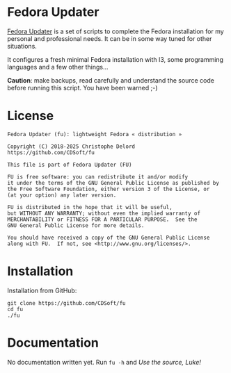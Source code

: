 Fedora Updater
==============

[FU]: https://github.com/CDSoft/fu
[Fedora Updater]: https://github.com/CDSoft/fu

[Fedora Updater] is a set of scripts to complete the Fedora installation
for my personal and professional needs.
It can be in some way tuned for other situations.

It configures a fresh minimal Fedora installation with I3,
some programming languages and a few other things...

**Caution**: make backups, read carefully and understand the source code before running this script.
You have been warned ;-)

License
=======

    Fedora Updater (fu): lightweight Fedora « distribution »

    Copyright (C) 2018-2025 Christophe Delord
    https://github.com/CDSoft/fu

    This file is part of Fedora Updater (FU)

    FU is free software: you can redistribute it and/or modify
    it under the terms of the GNU General Public License as published by
    the Free Software Foundation, either version 3 of the License, or
    (at your option) any later version.

    FU is distributed in the hope that it will be useful,
    but WITHOUT ANY WARRANTY; without even the implied warranty of
    MERCHANTABILITY or FITNESS FOR A PARTICULAR PURPOSE.  See the
    GNU General Public License for more details.

    You should have received a copy of the GNU General Public License
    along with FU.  If not, see <http://www.gnu.org/licenses/>.

Installation
============

Installation from GitHub:

    git clone https://github.com/CDSoft/fu
    cd fu
    ./fu

Documentation
=============

No documentation written yet.
Run `fu -h` and *Use the source, Luke!*
